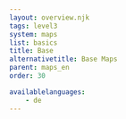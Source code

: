 ```yaml
---
layout: overview.njk
tags: level3
system: maps
list: basics
title: Base
alternativetitle: Base Maps
parent: maps_en
order: 30

availablelanguages: 
    - de
---
```


